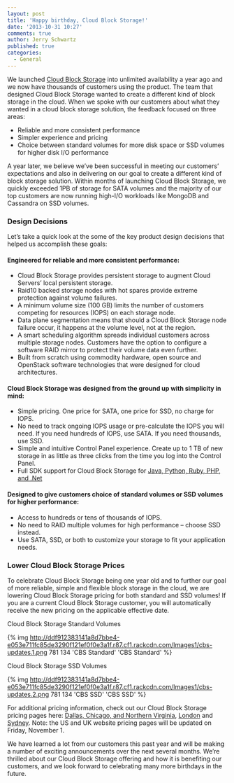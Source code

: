 ```yaml
---
layout: post
title: 'Happy birthday, Cloud Block Storage!'
date: '2013-10-31 10:27'
comments: true
author: Jerry Schwartz
published: true
categories:
  - General
---
```


We launched [Cloud Block Storage](http://www.rackspace.com/cloud/block-storage/)
 into unlimited availability a year ago and we
now have thousands of customers using the product. The team that designed
Cloud Block Storage wanted to create a different kind of block storage in the
cloud. When we spoke with our customers about what they wanted in a cloud
block storage solution, the feedback focused on three areas:

* Reliable and more consistent performance
* Simpler experience and pricing
* Choice between standard volumes for more disk space or SSD volumes for higher disk I/O performance

<!-- more -->

A year later, we believe we’ve been successful in meeting our customers’
expectations and also in delivering on our goal to create a different kind of
block storage solution. Within months of launching Cloud Block Storage, we
quickly exceeded 1PB of storage for SATA volumes and the majority of our top
customers are now running high-I/O workloads like MongoDB and Cassandra on SSD
volumes.

### Design Decisions

Let’s take a quick look at the some of the key product design decisions that
helped us accomplish these goals:

#### Engineered for reliable and more consistent performance:

* Cloud Block Storage provides persistent storage to augment Cloud Servers’ local persistent storage.
* Raid10 backed storage nodes with hot spares provide extreme protection against volume failures.
* A minimum volume size (100 GB) limits the number of customers competing for resources (IOPS) on each storage node.
* Data plane segmentation means that should a Cloud Block Storage node failure occur, it happens at the volume level, not at the region.
* A smart scheduling algorithm spreads individual customers across multiple storage nodes. Customers have the option to configure a software RAID mirror to protect their volume data even further.
* Built from scratch using commodity hardware, open source and OpenStack software technologies that were designed for cloud architectures.

#### Cloud Block Storage was designed from the ground up with simplicity in mind:

* Simple pricing. One price for SATA, one price for SSD, no charge for IOPS.
* No need to track ongoing IOPS usage or pre-calculate the IOPS you will need. If you need hundreds of IOPS, use SATA. If you need thousands, use SSD.
* Simple and intuitive Control Panel experience. Create up to 1 TB of new storage in as little as three clicks from the time you log into the Control Panel.
* Full SDK support for Cloud Block Storage for [Java, Python, Ruby, PHP, and .Net](http://developer.rackspace.com)

#### Designed to give customers choice of standard volumes or SSD volumes for higher performance:

* Access to hundreds or tens of thousands of IOPS.
* No need to RAID multiple volumes for high performance – choose SSD instead.
* Use SATA, SSD, or both to customize your storage to fit your application needs.

### Lower Cloud Block Storage Prices

To celebrate Cloud Block Storage being one year old and to further our goal of
more reliable, simple and flexible block storage in the cloud, we are lowering
Cloud Block Storage pricing for both standard and SSD volumes! If you are a
current Cloud Block Storage customer, you will automatically receive the new
pricing on the applicable effective date.

Cloud Block Storage Standard Volumes

{% img http://ddf912383141a8d7bbe4-e053e711fc85de3290f121ef0f0e3a1f.r87.cf1.rackcdn.com/Images1/cbs-updates.1.png 781 134 'CBS Standard' 'CBS Standard' %}

Cloud Block Storage SSD Volumes

{% img http://ddf912383141a8d7bbe4-e053e711fc85de3290f121ef0f0e3a1f.r87.cf1.rackcdn.com/Images1/cbs-updates.2.png 781 134 'CBS SSD' 'CBS SSD' %}

For additional pricing information, check out our Cloud Block Storage
pricing pages here: [Dallas, Chicago, and Northern Virginia](http://www.rackspace.com/cloud/block-storage/pricing/),
[London](http://www.rackspace.co.uk/cloud/block-storage/pricing) and
[Sydney](http://www.rackspace.com.au/cloud/block-storage/pricing).
Note: the US and UK website pricing pages will be updated on Friday,
November 1.

We have learned a lot from our customers this past year and will be making a
number of exciting announcements over the next several months. We’re thrilled
about our Cloud Block Storage offering and how it is benefiting our customers,
and we look forward to celebrating many more birthdays in the future.
